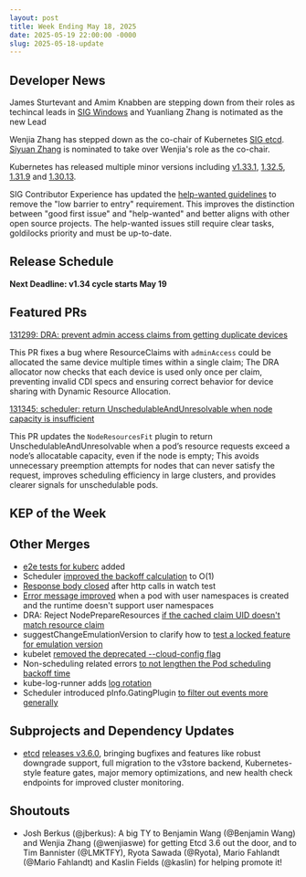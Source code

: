 ```yaml
---
layout: post
title: Week Ending May 18, 2025
date: 2025-05-19 22:00:00 -0000
slug: 2025-05-18-update
---
```


## Developer News

James Sturtevant and Amim Knabben are stepping down from their roles as techincal leads in [SIG Windows](https://github.com/kubernetes/community/tree/master/sig-windows) and Yuanliang Zhang is notimated as the new Lead

Wenjia Zhang has stepped down as the co-chair of Kubernetes [SIG etcd](https://github.com/kubernetes/community/blob/master/sig-etcd/README.md). [Siyuan Zhang](https://github.com/siyuanfoundation) is nominated to take over Wenjia's role as the co-chair.

Kubernetes has released multiple minor versions including [v1.33.1](https://github.com/kubernetes/kubernetes/blob/master/CHANGELOG/CHANGELOG-1.33.md), [1.32.5](https://github.com/kubernetes/kubernetes/blob/master/CHANGELOG/CHANGELOG-1.32.md), [1.31.9](https://github.com/kubernetes/kubernetes/blob/master/CHANGELOG/CHANGELOG-1.31.md) and [1.30.13](https://github.com/kubernetes/kubernetes/blob/master/CHANGELOG/CHANGELOG-1.30.md).

SIG Contributor Experience has updated the [help-wanted guidelines](https://github.com/kubernetes/community/pull/8447) to remove the "low barrier to entry" requirement. This improves the distinction between "good first issue" and "help-wanted" and better aligns with other open source projects. The help-wanted issues still require clear tasks, goldilocks priority and must be up-to-date.


## Release Schedule

**Next Deadline: v1.34 cycle starts May 19**


## Featured PRs
[131299: DRA: prevent admin access claims from getting duplicate devices](https://github.com/kubernetes/kubernetes/pull/131299)

This PR fixes a bug where ResourceClaims with `adminAccess` could be allocated the same device multiple times within a single claim; The DRA allocator now checks that each device is used only once per claim, preventing invalid CDI specs and ensuring correct behavior for device sharing with Dynamic Resource Allocation.


[131345: scheduler: return UnschedulableAndUnresolvable when node capacity is insufficient](https://github.com/kubernetes/kubernetes/pull/131345)

This PR updates the `NodeResourcesFit` plugin to return UnschedulableAndUnresolvable when a pod’s resource requests exceed a node’s allocatable capacity, even if the node is empty; This avoids unnecessary preemption attempts for nodes that can never satisfy the request, improves scheduling efficiency in large clusters, and provides clearer signals for unschedulable pods.

## KEP of the Week


## Other Merges

* [e2e tests for kuberc](https://github.com/kubernetes/kubernetes/pull/131757) added
* Scheduler [improved the backoff calculation](https://github.com/kubernetes/kubernetes/pull/131714) to O(1)
* [Response body closed](https://github.com/kubernetes/kubernetes/pull/131706) after http calls in watch test
* [Error message improved](https://github.com/kubernetes/kubernetes/pull/131623) when a pod with user namespaces is created and the runtime doesn't support user namespaces
* DRA: Reject NodePrepareResources [if the cached claim UID doesn't match resource claim](https://github.com/kubernetes/kubernetes/pull/131617)
* suggestChangeEmulationVersion to clarify how to [test a locked feature for emulation version](https://github.com/kubernetes/kubernetes/pull/131166)
* kubelet [removed the deprecated --cloud-config flag](https://github.com/kubernetes/kubernetes/pull/130161)
* Non-scheduling related errors [to not lengthen the Pod scheduling backoff time](https://github.com/kubernetes/kubernetes/pull/128748)
* kube-log-runner adds [log rotation](https://github.com/kubernetes/kubernetes/pull/127667)
* Scheduler introduced pInfo.GatingPlugin [to filter out events more generally](https://github.com/kubernetes/kubernetes/pull/127180/files)

## Subprojects and Dependency Updates

* [etcd](https://github.com/etcd-io/etcd) [releases v3.6.0](https://github.com/etcd-io/etcd/releases/tag/v3.6.0), bringing bugfixes and features like robust downgrade support, full migration to the v3store backend, Kubernetes-style feature gates, major memory optimizations, and new health check endpoints for improved cluster monitoring.

## Shoutouts

* Josh Berkus (@jberkus): A big TY to Benjamin Wang (@Benjamin Wang) and Wenjia Zhang (@wenjiaswe) for getting Etcd 3.6 out the door, and to Tim Bannister (@LMKTFY), Ryota Sawada (@Ryota), Mario Fahlandt (@Mario Fahlandt) and Kaslin Fields (@kaslin) for helping promote it!
